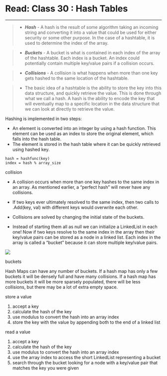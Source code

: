 # Read: Class 30 : Hash Tables

---

> - **_Hash_** - A hash is the result of some algorithm taking an incoming string and converting it into a value that could be used for either security or some other purpose. In the case of a hashtable, it is used to determine the index of the array.

> - **_Buckets_** - A bucket is what is contained in each index of the array of the hashtable. Each index is a bucket. An index could potentially contain multiple key/value pairs if a collision occurs.

> - **_Collisions_** - A collision is what happens when more than one key gets hashed to the same location of the hashtable.

> - The basic idea of a hashtable is the ability to store the key into this data structure, and quickly retrieve the value. This is done through what we call a hash. A hash is the ability to encode the key that will eventually map to a specific location in the data structure that we can look at directly to retrieve the value.

Hashing is implemented in two steps:

- An element is converted into an integer by using a hash function. This element can be used as an index to store the original element, which falls into the hash table.
- The element is stored in the hash table where it can be quickly retrieved using hashed key.

```
hash = hashfunc(key)
index = hash % array_size

```

collision

- A collision occurs when more than one key hashes to the same index in an array. As mentioned earlier, a “perfect hash” will never have any collisions.

- If two keys ever ultimately resolved to the same index, then two calls to .Add(key, val) with different keys would overwrite each other.

- Collisions are solved by changing the initial state of the buckets.

- Instead of starting them all as null we can initialize a LinkedList in each one! Now if two keys resolve to the same index in the array then their key/value pairs can be stored as a node in a linked list. Each index in the array is called a “bucket” because it can store multiple key/value pairs.

![](https://he-s3.s3.amazonaws.com/media/uploads/0e2c706.png)

buckets

Hash Maps can have any number of buckets. If a hash map has only a few buckets it will be densely full and have many collisions. If a hash map has more buckets it will be more sparsely populated, there will be less collisions, but there may be a lot of extra empty space.

store a value

1. accept a key
2. calculate the hash of the key
3. use modulus to convert the hash into an array index
4. store the key with the value by appending both to the end of a linked list

read a value

1. accept a key
2. calculate the hash of the key
3. use modulus to convert the hash into an array index
4. use the array index to access the short LinkedList representing a bucket
5. search through the bucket looking for a node with a key/value pair that matches the key you were given

